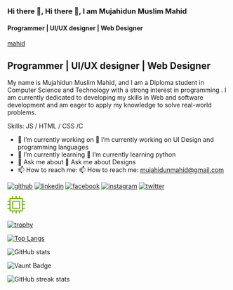 ### Hi there 👋, Hi there 👋, I am Mujahidun Muslim Mahid
#### Programmer | UI/UX designer | Web Designer
[mahid](https://scontent.fcgp27-1.fna.fbcdn.net/v/t39.30808-6/328273745_708847470898411_788651178928821366_n.jpg?_nc_cat=102&ccb=1-7&_nc_sid=9c7eae&_nc_eui2=AeF56ZCnn0QMPz0IcRPAVHwqahGv064k7llqEa_TriTuWdWPZ9xZpHhC8r6622NNr7QEdRhNEKswVNGYafKxjgYM&_nc_ohc=xdTWxmb4M28AX-g5Kyn&_nc_ht=scontent.fcgp27-1.fna&oh=00_AfAGolURlk2zBi7h6UUWOqtLE-zfsafFUH8Gyf9K5ubCKA&oe=65BF5D3A)

## Programmer | UI/UX designer | Web Designer
My name is Mujahidun Muslim Mahid, and I am a Diploma student in Computer Science and Technology with a strong interest in programming . I am currently dedicated to developing my skills in Web and software development and am eager to apply my knowledge to solve real-world problems.

Skills: JS / HTML / CSS /C 

- 🔭 I’m currently working on 🔭 I’m currently working on UI Design and programming languages 
- 🌱 I’m currently learning 🌱 I’m currently learning python 
- 💬 Ask me about 💬 Ask me about Designs 
- 📫 How to reach me: 📫 How to reach me: mujahidunmahid@gmail.com 


[<img src='https://cdn.jsdelivr.net/npm/simple-icons@3.0.1/icons/github.svg' alt='github' height='40'>](https://github.com/mahid19)  [<img src='https://cdn.jsdelivr.net/npm/simple-icons@3.0.1/icons/linkedin.svg' alt='linkedin' height='40'>](https://www.linkedin.com/in/https://www.linkedin.com/in/mujahidun-mahid-b4224529b//)  [<img src='https://cdn.jsdelivr.net/npm/simple-icons@3.0.1/icons/facebook.svg' alt='facebook' height='40'>](https://www.facebook.com/https://www.facebook.com/profile.php?id=100046182756166)  [<img src='https://cdn.jsdelivr.net/npm/simple-icons@3.0.1/icons/instagram.svg' alt='instagram' height='40'>](https://www.instagram.com/mujahidun_mahid/)  [<img src='https://cdn.jsdelivr.net/npm/simple-icons@3.0.1/icons/twitter.svg' alt='twitter' height='40'>](https://twitter.com/mujahidun_mhid)  

<a href='https://docs.github.com/en/developers'><img src='https://raw.githubusercontent.com/acervenky/animated-github-badges/master/assets/devbadge.gif' width='40' height='40'></a> 

[![trophy](https://github-profile-trophy.vercel.app/?username=mahid19)](https://github.com/ryo-ma/github-profile-trophy)

[![Top Langs](https://github-readme-stats.vercel.app/api/top-langs/?username=mahid19)](https://github.com/anuraghazra/github-readme-stats)

![GitHub stats](https://github-readme-stats.vercel.app/api?username=mahid19&show_icons=true&count_private=true)  

![Vaunt Badge](https://api.vaunt.dev/v1/github/entities/mahid19/contributions?format=svg&private=true)  

![GitHub streak stats](https://streak-stats.demolab.com/?user=mahid19)  

